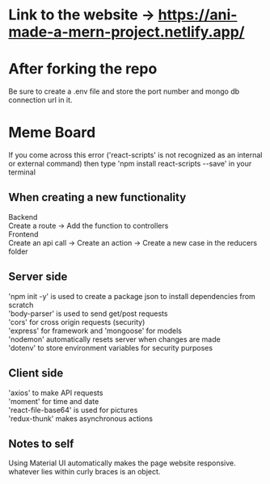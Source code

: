 # Link to the website → https://ani-made-a-mern-project.netlify.app/
# After forking the repo
Be sure to create a .env file and store the port number and mongo db connection url in it.<br>

# Meme Board
If you come across this error ('react-scripts' is not recognized as an internal or external command) then type 'npm install react-scripts --save' in your terminal<br>

## When creating a new functionality
Backend<br>
Create a route → Add the function to controllers<br>
Frontend<br>
Create an api call → Create an action → Create a new case in the reducers folder 


## Server side
'npm init -y' is used to create a package json to install dependencies from scratch <br>
'body-parser' is used to send get/post requests <br>
'cors' for cross origin requests (security) <br>
'express' for framework and 'mongoose' for models <br>
'nodemon' automatically resets server when changes are made<br>
'dotenv' to store environment variables for security purposes

## Client side
'axios' to make API requests <br>
'moment' for time and date <br>
'react-file-base64' is used for pictures <br>
'redux-thunk' makes asynchronous actions <br>

## Notes to self
Using Material UI automatically makes the page website responsive.<br>
whatever lies within curly braces is an object.

